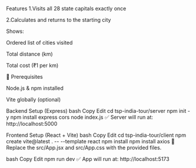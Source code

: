 Features
1.Visits all 28 state capitals exactly once

2.Calculates and returns to the starting city

Shows:

 Ordered list of cities visited

 Total distance (km)

 Total cost (₹1 per km)

🔧 Prerequisites

Node.js & npm installed

Vite globally (optional)

Backend Setup (Express)
bash
Copy
Edit
cd tsp-india-tour/server
npm init -y
npm install express cors
node index.js
✅ Server will run at: http://localhost:5000

Frontend Setup (React + Vite)
bash
Copy
Edit
cd tsp-india-tour/client
npm create vite@latest . -- --template react
npm install
npm install axios
🔁 Replace the src/App.jsx and src/App.css with the provided files.

bash
Copy
Edit
npm run dev
✅ App will run at: http://localhost:5173

